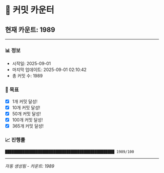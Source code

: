# 🔢 커밋 카운터

## 현재 카운트: 1989

---

### 📊 정보
- 시작일: 2025-09-01
- 마지막 업데이트: 2025-09-01 02:10:42
- 총 커밋 수: 1989

### 🎯 목표
- [x] 1개 커밋 달성!
- [x] 10개 커밋 달성!
- [x] 50개 커밋 달성!
- [x] 100개 커밋 달성!
- [x] 365개 커밋 달성!

### 📈 진행률
```
██████████████████████████████████████████████████ 1989/100
```

---
*자동 생성됨 - 카운트: 1989*
